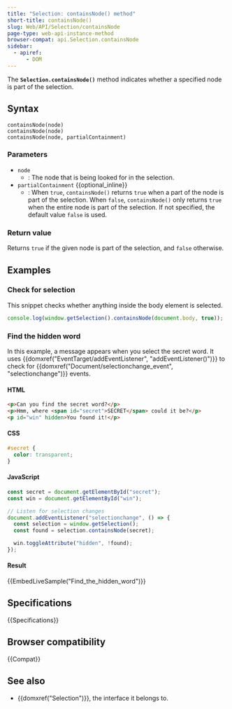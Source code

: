 ```yaml
---
title: "Selection: containsNode() method"
short-title: containsNode()
slug: Web/API/Selection/containsNode
page-type: web-api-instance-method
browser-compat: api.Selection.containsNode
sidebar:
  - apiref:
      - DOM
---
```


The **`Selection.containsNode()`** method indicates whether a
specified node is part of the selection.

## Syntax

```js-nolint
containsNode(node)
containsNode(node)
containsNode(node, partialContainment)
```

### Parameters

- `node`
  - : The node that is being looked for in the selection.
- `partialContainment` {{optional_inline}}
  - : When `true`, `containsNode()` returns `true` when a
    part of the node is part of the selection. When `false`,
    `containsNode()` only returns `true` when the entire node is
    part of the selection. If not specified, the default value `false` is used.

### Return value

Returns `true` if the given node is part of the selection, and `false` otherwise.

## Examples

### Check for selection

This snippet checks whether anything inside the body element is selected.

```js
console.log(window.getSelection().containsNode(document.body, true));
```

### Find the hidden word

In this example, a message appears when you select the secret word. It uses
{{domxref("EventTarget/addEventListener", "addEventListener()")}} to check for
{{domxref("Document/selectionchange_event", "selectionchange")}} events.

#### HTML

```html
<p>Can you find the secret word?</p>
<p>Hmm, where <span id="secret">SECRET</span> could it be?</p>
<p id="win" hidden>You found it!</p>
```

#### CSS

```css
#secret {
  color: transparent;
}
```

#### JavaScript

```js
const secret = document.getElementById("secret");
const win = document.getElementById("win");

// Listen for selection changes
document.addEventListener("selectionchange", () => {
  const selection = window.getSelection();
  const found = selection.containsNode(secret);

  win.toggleAttribute("hidden", !found);
});
```

#### Result

{{EmbedLiveSample("Find_the_hidden_word")}}

## Specifications

{{Specifications}}

## Browser compatibility

{{Compat}}

## See also

- {{domxref("Selection")}}, the interface it belongs to.
